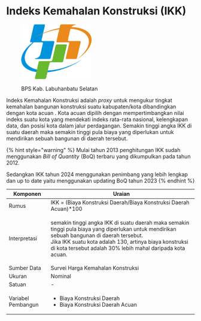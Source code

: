 # Indeks Kemahalan Konstruksi (IKK)

<div align="left">

<figure><img src="../../.gitbook/assets/Lambang_Badan_Pusat_Statistik_(BPS)_Indonesia.svg (1).png" alt="" width="188"><figcaption><p>BPS Kab. Labuhanbatu Selatan</p></figcaption></figure>

</div>

Indeks Kemahalan Konstruksi adalah _proxy_ untuk mengukur tingkat kemahalan bangunan konstruksi suatu kabupaten/kota dibandingkan dengan kota acuan . Kota acuan dipilih dengan mempertimbangkan nilai indeks suatu kota yang mendekati indeks rata-rata nasional, kelengkapan data, dan posisi kota dalam jalur perdagangan. Semakin tinggi angka IKK di suatu daerah maka semakin tinggi pula biaya yang diperlukan untuk mendirikan sebuah bangunan di daerah tersebut.

{% hint style="warning" %}
Mulai tahun 2013 penghitungan IKK sudah menggunakan _Bill of Quantity_ (BoQ) terbaru yang dikumpulkan pada tahun 2012.&#x20;

Sedangkan IKK tahun 2024 menggunakan penimbang yang lebih lengkap dan up to date yaitu menggunakan updating BoQ tahun 2023
{% endhint %}

| Komponen           | Uraian                                                                                                                                                                                                                                                                       |
| ------------------ | ---------------------------------------------------------------------------------------------------------------------------------------------------------------------------------------------------------------------------------------------------------------------------- |
| Rumus              | IKK = (Biaya Konstruksi Daerah/Biaya Konstruksi Daerah Acuan)\*100                                                                                                                                                                                                           |
| Interpretasi       | <p>semakin tinggi angka IKK di suatu daerah maka semakin tinggi pula biaya yang diperlukan untuk mendirikan sebuah bangunan di daerah tersebut.<br>Jika IKK suatu kota adalah 130, artinya biaya konstruksi di kota tersebut adalah 30% lebih mahal daripada kota acuan.</p> |
| Sumber Data        | Survei Harga Kemahalan Konstruksi                                                                                                                                                                                                                                            |
| Ukuran             | Nominal                                                                                                                                                                                                                                                                      |
| Satuan             | -                                                                                                                                                                                                                                                                            |
| Variabel Pembangun | <ul><li>Biaya Konstruksi Daerah</li><li>Biaya Konstruksi Daerah Acuan</li></ul>                                                                                                                                                                                              |

